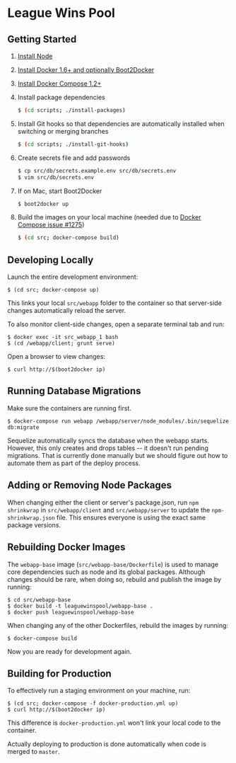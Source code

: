 # League Wins Pool

## Getting Started

1. [Install Node](https://nodejs.org/download/)
2. [Install Docker 1.6+ and optionally Boot2Docker](https://docs.docker.com/installation/)
3. [Install Docker Compose 1.2+](https://docs.docker.com/compose/install/)
4. Install package dependencies

    ```bash
    $ (cd scripts; ./install-packages)
    ```

5. Install Git hooks so that dependencies are automatically installed when switching or merging branches

    ```bash
    $ (cd scripts; ./install-git-hooks)
    ```

6. Create secrets file and add passwords
    
    ```bash
    $ cp src/db/secrets.example.env src/db/secrets.env
    $ vim src/db/secrets.env
    ```

7. If on Mac, start Boot2Docker

    ```bash
    $ boot2docker up
    ```

8. Build the images on your local machine (needed due to [Docker Compose issue #1275](https://github.com/docker/compose/issues/1275))

    ```bash
    $ (cd src; docker-compose build)
    ```   
    

## Developing Locally

Launch the entire development environment:

    $ (cd src; docker-compose up)

This links your local `src/webapp` folder to the container so that server-side changes automatically reload the server. 

To also monitor client-side changes, open a separate terminal tab and run:

    $ docker exec -it src_webapp_1 bash
    $ (cd /webapp/client; grunt serve)

Open a browser to view changes:

    $ curl http://$(boot2docker ip)
    
    
## Running Database Migrations

Make sure the containers are running first.

    $ docker-compose run webapp /webapp/server/node_modules/.bin/sequelize db:migrate
    
Sequelize automatically syncs the database when the webapp starts. However, this only creates and drops tables -- it doesn't run pending migrations. That is currently done manually but we should figure out how to automate them as part of the deploy process. 
    

## Adding or Removing Node Packages

When changing either the client or server's package.json, run `npm shrinkwrap` in `src/webapp/client` and `src/webapp/server` to update the `npm-shrinkwrap.json` file. This ensures everyone is using the exact same package versions.


## Rebuilding Docker Images

The `webapp-base` image (`src/webapp-base/Dockerfile`) is used to manage core dependencies such as node and its global packages. Although changes should be rare, when doing so, rebuild and publish the image by running:

    $ cd src/webapp-base
    $ docker build -t leaguewinspool/webapp-base .
    $ docker push leaguewinspool/webapp-base

When changing any of the other Dockerfiles, rebuild the images by running:

    $ docker-compose build

Now you are ready for development again.


## Building for Production

To effectively run a staging environment on your machine, run:

    $ (cd src; docker-compose -f docker-production.yml up) 
    $ curl http://$(boot2docker ip)
    
This difference is `docker-production.yml` won't link your local code to the container.

Actually deploying to production is done automatically when code is merged to `master`.

